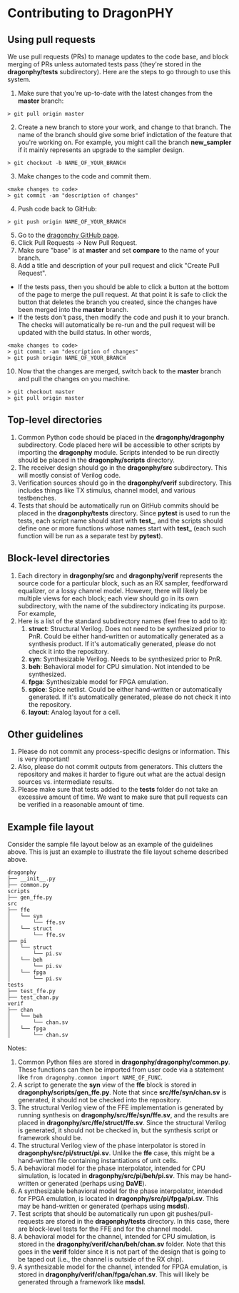 # Contributing to DragonPHY

## Using pull requests

We use pull requests (PRs) to manage updates to the code base, and block merging of PRs unless automated tests pass (they're stored in the **dragonphy/tests** subdirectory).  Here are the steps to go through to use this system.
1. Make sure that you're up-to-date with the latest changes from the **master** branch:
```shell
> git pull origin master
```
2. Create a new branch to store your work, and change to that branch.  The name of the branch should give some brief indictation of the feature that you're working on.  For example, you might call the branch **new_sampler** if it mainly represents an upgrade to the sampler design.
```shell
> git checkout -b NAME_OF_YOUR_BRANCH
```
3. Make changes to the code and commit them.
```shell
<make changes to code>
> git commit -am "description of changes"
```
4. Push code back to GitHub:
```shell
> git push origin NAME_OF_YOUR_BRANCH
```
5. Go to the [dragonphy GitHub page](https://github.com/StanfordVLSI/dragonphy).
6. Click Pull Requests -> New Pull Request.
7. Make sure "base" is at **master** and set **compare** to the name of your branch.
8. Add a title and description of your pull request and click "Create Pull Request".
  * If the tests pass, then you should be able to click a button at the bottom of the page to merge the pull request.  At that point it is safe to click the button that deletes the branch you created, since the changes have been merged into the **master** branch.
  * If the tests don't pass, then modify the code and push it to your branch.  The checks will automatically be re-run and the pull request will be updated with the build status.  In other words,
```shell
<make changes to code>
> git commit -am "description of changes"
> git push origin NAME_OF_YOUR_BRANCH
```
10. Now that the changes are merged, switch back to the **master** branch and pull the changes on you machine.
```shell
> git checkout master
> git pull origin master
```

## Top-level directories
1. Common Python code should be placed in the **dragonphy/dragonphy** subdirectory.  Code placed here will be accessible to other scripts by importing the **dragonphy** module.  Scripts intended to be run directly should be placed in the **dragonphy/scripts** directory.
2. The receiver design should go in the **dragonphy/src** subdirectory.  This will mostly consist of Verilog code.
3. Verification sources should go in the **dragonphy/verif** subdirectory.  This includes things like TX stimulus, channel model, and various testbenches.
4. Tests that should be automatically run on GitHub commits should be placed in the **dragonphy/tests** directory.  Since **pytest** is used to run the tests, each script name should start with **test_**, and the scripts should define one or more functions whose names start with **test_** (each such function will be run as a separate test by **pytest**).

## Block-level directories
1. Each directory in **dragonphy/src** and **dragonphy/verif** represents the source code for a particular block, such as an RX sampler, feedforward equalizer, or a lossy channel model.  However, there will likely be multiple views for each block; each view should go in its own subdirectory, with the name of the subdirectory indicating its purpose.  For example, 
2. Here is a list of the standard subdirectory names (feel free to add to it):
    1. **struct**: Structural Verilog.  Does not need to be synthesized prior to PnR.  Could be either hand-written or automatically generated as a synthesis product.  If it's automatically generated, please do not check it into the repository.
    2. **syn**: Synthesizable Verilog.  Needs to be synthesized prior to PnR.
    3. **beh**: Behavioral model for CPU simulation.  Not intended to be synthesized.
    4. **fpga**: Synthesizable model for FPGA emulation.
    5. **spice**: Spice netlist.  Could be either hand-written or automatically generated.  If it's automatically generated, please do not check it into the repository.
    6. **layout**: Analog layout for a cell.

## Other guidelines
1. Please do not commit any process-specific designs or information.  This is very important!
2. Also, please do not commit outputs from generators.  This clutters the repository and makes it harder to figure out what are the actual design sources vs. intermediate results.
3. Please make sure that tests added to the **tests** folder do not take an excessive amount of time.  We want to make sure that pull requests can be verified in a reasonable amount of time.

## Example file layout

Consider the sample file layout below as an example of the guidelines above.  This is just an example to illustrate the file layout scheme described above.
```shell
dragonphy
├── __init__.py
├── common.py
scripts
├── gen_ffe.py
src
├── ffe
│   └── syn
│       └── ffe.sv
│   └── struct
│       └── ffe.sv
├── pi
│   └── struct
│       └── pi.sv
│   └── beh
│       └── pi.sv
│   └── fpga
│       └── pi.sv
tests
├── test_ffe.py
├── test_chan.py
verif
├── chan
│   └── beh
│       └── chan.sv
│   └── fpga
│       └── chan.sv
```
Notes:
1. Common Python files are stored in **dragonphy/dragonphy/common.py**.  These functions can then be imported from user code via a statement like `from dragonphy.common import NAME_OF_FUNC`.
2. A script to generate the **syn** view of the **ffe** block is stored in **dragonphy/scripts/gen_ffe.py**.  Note that since **src/ffe/syn/chan.sv** is generated, it should not be checked into the repository.
3. The structural Verilog view of the FFE implementation is generated by running synthesis on **dragonphy/src/ffe/syn/ffe.sv**, and the results are placed in **dragonphy/src/ffe/struct/ffe.sv**.  Since the structural Verilog is generated, it should not be checked in, but the synthesis script or framework should be.
4. The structural Verilog view of the phase interpolator is stored in **dragonphy/src/pi/struct/pi.sv**.  Unlike the **ffe** case, this might be a hand-written file containing instantiations of unit cells.
5. A behavioral model for the phase interpolator, intended for CPU simulation, is located in **dragonphy/src/pi/beh/pi.sv**.  This may be hand-written or generated (perhaps using **DaVE**).
6. A synthesizable behavioral model for the phase interpolator, intended for FPGA emulation, is located in **dragonphy/src/pi/fpga/pi.sv**.  This may be hand-written or generated (perhaps using **msdsl**).
7. Test scripts that should be automatically run upon git pushes/pull-requests are stored in the **dragonphy/tests** directory.  In this case, there are block-level tests for the FFE and for the channel model.
8. A behavioral model for the channel, intended for CPU simulation, is stored in the **dragonphy/verif/chan/beh/chan.sv** folder.  Note that this goes in the **verif** folder since it is not part of the design that is going to be taped out (i.e., the channel is outside of the RX chip).
9. A synthesizable model for the channel, intended for FPGA emulation, is stored in **dragonphy/verif/chan/fpga/chan.sv**.  This will likely be generated through a framework like **msdsl**.
